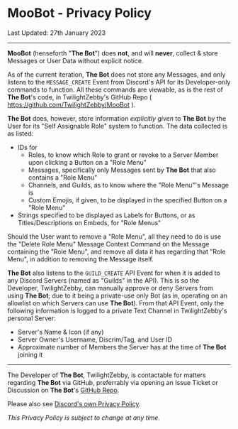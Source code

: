 # MooBot - Privacy Policy
Last Updated: 27th January 2023

---

**MooBot** (henseforth "**The Bot**") does __not__, and will __never__, collect & store Messages or User Data without explicit notice.

As of the current iteration, **The Bot** does not store any Messages, and only listens to the `MESSAGE_CREATE` Event from Discord's API for its Developer-only commands to function. All these commands are viewable, as is the rest of **The Bot**'s code, in TwilightZebby's GitHub Repo ( https://github.com/TwilightZebby/MooBot ).

**The Bot** does, however, store information *explicitly given* to **The Bot** by the User for its "Self Assignable Role" system to function. The data collected is as listed:

- IDs for
    - Roles, to know which Role to grant or revoke to a Server Member upon clicking a Button on a "Role Menu"
    - Messages, specifically only Messages sent by **The Bot** that also contains a "Role Menu"
    - Channels, and Guilds, as to know where the "Role Menu"'s Message is
    - Custom Emojis, if given, to be displayed in the specified Button on a "Role Menu"
- Strings specified to be displayed as Labels for Buttons, or as Titles/Descriptions on Embeds, for "Role Menus"

Should the User want to remove a "Role Menu", all they need to do is use the "Delete Role Menu" Message Context Command on the Message containing the "Role Menu", and remove all data it has regarding that "Role Menu", in addition to removing the Message itself.

**The Bot** also listens to the `GUILD_CREATE` API Event for when it is added to any Discord Servers (named as "Guilds" in the API). This is so the Developer, TwilightZebby, can manually approve or deny Servers from using **The Bot**; due to it being a private-use only Bot (as in, operating on an allowlist on which Servers can use **The Bot**). From that API Event, only the following information is logged to a private Text Channel in TwilightZebby's personal Server:

- Server's Name & Icon (if any)
- Server Owner's Username, Discrim/Tag, and User ID
- Approximate number of Members the Server has at the time of **The Bot** joining it

---

The Developer of **The Bot**, TwilightZebby, is contactable for matters regarding **The Bot** via GitHub, preferrably via opening an Issue Ticket or Discussion on **The Bot**'s [GitHub Repo](https://github.com/TwilightZebby/MooBot).

Please also see [Discord's own Privacy Policy](https://discord.com/privacy).

*This Privacy Policy is subject to change at any time.*
